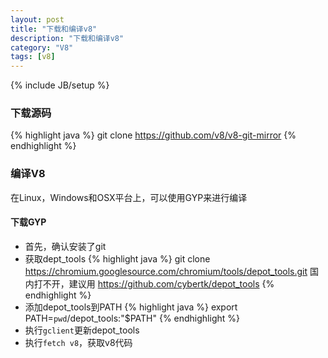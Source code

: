 ```yaml
---
layout: post
title: "下载和编译v8"
description: "下载和编译v8"
category: "V8"
tags: [v8]
---
```

{% include JB/setup %}

### 下载源码

{% highlight java %}
git clone https://github.com/v8/v8-git-mirror
{% endhighlight %}

### 编译V8

在Linux，Windows和OSX平台上，可以使用GYP来进行编译

#### 下载GYP
- 首先，确认安装了git
- 获取dept_tools
{% highlight java %}
git clone https://chromium.googlesource.com/chromium/tools/depot_tools.git
国内打不开，建议用
https://github.com/cybertk/depot_tools
{% endhighlight %}
- 添加depot_tools到PATH
{% highlight java %}
export PATH=`pwd`/depot_tools:"$PATH"
{% endhighlight %}
- 执行`gclient`更新depot_tools
- 执行`fetch v8`，获取v8代码
